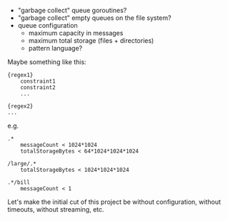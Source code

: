 - "garbage collect" queue goroutines?
- "garbage collect" empty queues on the file system?
- queue configuration
    - maximum capacity in messages
    - maximum total storage (files + directories)
    - pattern language?

Maybe something like this:

    {regex1}
        constraint1
        constraint2
        ...

    {regex2}
    ...

e.g.

    .*
        messageCount < 1024*1024
        totalStorageBytes < 64*1024*1024*1024

    /large/.*
        totalStorageBytes < 1024*1024*1024
        
    .*/bill
        messageCount < 1

Let's make the initial cut of this project be without configuration, without
timeouts, without streaming, etc.
